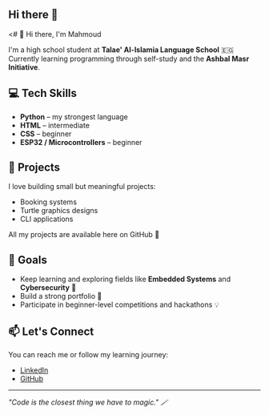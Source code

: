 ## Hi there 👋

<# 👋 Hi there, I'm Mahmoud

I'm a high school student at **Talae' Al-Islamia Language School** 🇪🇬
Currently learning programming through self-study and the **Ashbal Masr Initiative**.

## 💻 Tech Skills
- **Python** – my strongest language
- **HTML** – intermediate
- **CSS** – beginner
- **ESP32 / Microcontrollers** – beginner

## 🚀 Projects
I love building small but meaningful projects:
- Booking systems
- Turtle graphics designs
- CLI applications

All my projects are available here on GitHub 📂

## 🎯 Goals
- Keep learning and exploring fields like **Embedded Systems** and **Cybersecurity** 🔐
- Build a strong portfolio 💼
- Participate in beginner-level competitions and hackathons 💡

## 📫 Let's Connect
You can reach me or follow my learning journey:
- [LinkedIn](https://www.linkedin.com/in/mahmoud-al-diasty-4655b8324/) <!-- Replace with your link -->
- [GitHub](https://github.com/MahmoudAl-diasty2009)

---
*"Code is the closest thing we have to magic." 🪄*
